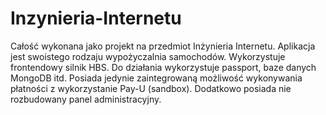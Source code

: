# Inzynieria-Internetu
Całość wykonana jako projekt na przedmiot Inżynieria Internetu.
Aplikacja jest swoistego rodzaju wypożyczalnia samochodów. 
Wykorzystuje frontendowy silnik HBS.
Do działania wykorzystuje passport, baze danych MongoDB itd.
Posiada jedynie zaintegrowaną możliwość wykonywania płatności 
z wykorzystanie Pay-U (sandbox).
Dodatkowo posiada nie rozbudowany panel administracyjny.
